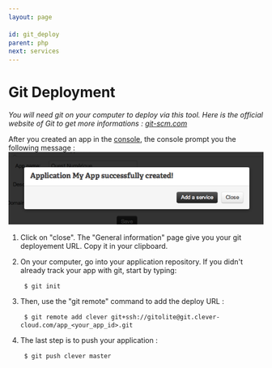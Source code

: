 ```yaml
---
layout: page

id: git_deploy
parent: php
next: services
---
```

# Git Deployment
*You will need git on your computer to deploy via this tool. Here is the official website of Git to get more informations&nbsp;: <a href="http://git-scm.com">git-scm.com</a>*

After you created an app in the [console](https://console.clever-cloud.com), the console prompt you the following message&nbsp;:
<img class="thumbnail img_doc" src="/img/newapp6.png">
1. Click on "close". The "General information" page give you your git deployement URL. Copy it in your clipboard.
2. On your computer, go into your application repository. 
If you didn't already track your app with git, start by typing:  

    	$ git init

3. Then, use the "git remote" command to add the deploy URL :

		$ git remote add clever git+ssh://gitolite@git.clever-cloud.com/app_<your_app_id>.git

4. The last step is to push your application&nbsp;:

		$ git push clever master

